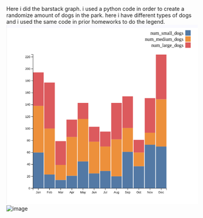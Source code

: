 Here i did the barstack graph. i used a python code in order to create a randomize amount of dogs in the park. 
here i have different types of dogs and i used the same code in prior homeworks to do the legend. 
<img src="https://github.com/Njarrin/D3-Spring-24/blob/main/Homework%205%20Folder/Dog%20types%20in%20the%20park.png?raw=true" alt="Dog types in the park.png"/>![image](https://github.com/Njarrin/D3-Spring-24/assets/88802129/b6b5b5a4-ade9-459d-8f96-d0738d052815)

